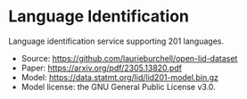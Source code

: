 # Language Identification

Language identification service supporting 201 languages.

* Source: https://github.com/laurieburchell/open-lid-dataset
* Paper: https://arxiv.org/pdf/2305.13820.pdf
* Model: https://data.statmt.org/lid/lid201-model.bin.gz
* Model license: the GNU General Public License v3.0.
